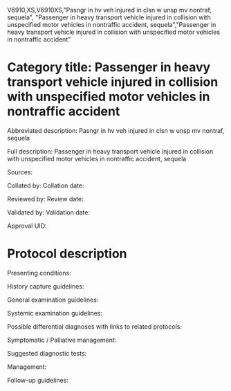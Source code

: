 V6910,XS,V6910XS,"Pasngr in hv veh injured in clsn w unsp mv nontraf, sequela", "Passenger in heavy transport vehicle injured in collision with unspecified motor vehicles in nontraffic accident, sequela","Passenger in heavy transport vehicle injured in collision with unspecified motor vehicles in nontraffic accident"
# Category title: Passenger in heavy transport vehicle injured in collision with unspecified motor vehicles in nontraffic accident

Abbreviated description: Pasngr in hv veh injured in clsn w unsp mv nontraf, sequela

Full description: Passenger in heavy transport vehicle injured in collision with unspecified motor vehicles in nontraffic accident, sequela

Sources:

Collated by:
Collation date:

Reviewed by:
Review date:

Validated by:
Validation date:

Approval UID:

# Protocol description

Presenting conditions:

History capture guidelines:

General examination guidelines:

Systemic examination guidelines:

Possible differential diagnoses with links to related protocols:

Symptomatic / Palliative management:

Suggested diagnostic tests:

Management:

Follow-up guidelines:
